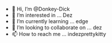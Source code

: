 - 👋 Hi, I’m @Donkey-Dick
- 👀 I’m interested in ... Dez
- 🌱 I’m currently learning ... edge
- 💞️ I’m looking to collaborate on ... dez
- 📫 How to reach me ... indezprettykitty

<!---
Donkey-Dick/Donkey-Dick is a ✨ special ✨ repository because its `README.md` (this file) appears on your GitHub profile.
You can click the Preview link to take a look at your changes.
--->
